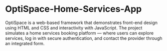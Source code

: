 # OptiSpace-Home-Services-App
OptiSpace is a web-based framework that demonstrates front-end design using HTML and CSS and interactivity with JavaScript. The project simulates a home services booking platform — where users can explore services, log in with secure authentication, and contact the provider through an integrated form. 
